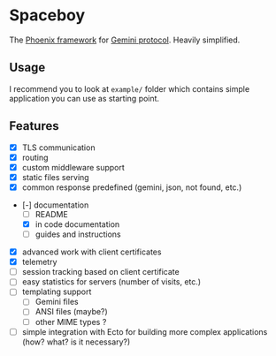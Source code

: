 # Spaceboy

The [Phoenix framework](https://www.phoenixframework.org/) for
[Gemini protocol](https://gemini.circumlunar.space/). Heavily simplified.

## Usage

I recommend you to look at `example/` folder which contains simple application
you can use as starting point.

## Features

- [x] TLS communication
- [x] routing
- [x] custom middleware support
- [x] static files serving
- [x] common response predefined (gemini, json, not found, etc.)
- [-] documentation
  - [ ] README
  - [x] in code documentation
  - [ ] guides and instructions
- [x] advanced work with client certificates
- [x] telemetry
- [ ] session tracking based on client certificate
- [ ] easy statistics for servers (number of visits, etc.)
- [ ] templating support
  - [ ] Gemini files
  - [ ] ANSI files (maybe?)
  - [ ] other MIME types ?
- [ ] simple integration with Ecto for building more complex applications (how?
      what? is it necessary?)
